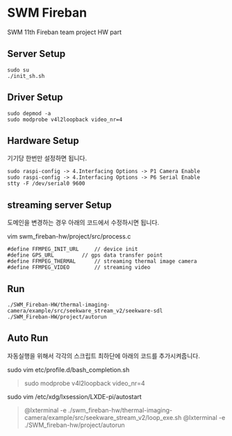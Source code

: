 # SWM Fireban
SWM 11th Fireban team project HW part

## Server Setup

```
sudo su
./init_sh.sh
```

## Driver Setup 

```
sudo depmod -a
sudo modprobe v4l2loopback video_nr=4
```

## Hardware Setup
기기당 한번만 설정하면 됩니다.

```
sudo raspi-config -> 4.Interfacing Options -> P1 Camera Enable
sudo raspi-config -> 4.Interfacing Options -> P6 Serial Enable
stty -F /dev/serial0 9600
```

## streaming server Setup
도메인을 변경하는 경우 아래의 코드에서 수정하시면 됩니다.

vim swm_fireban-hw/project/src/process.c
```
#define FFMPEG_INIT_URL		// device init
#define GPS_URL			// gps data transfer point
#define FFMPEG_THERMAL		// streaming thermal image camera
#define FFMPEG_VIDEO		// streaming video
```


## Run
```
./SWM_Fireban-HW/thermal-imaging-camera/example/src/seekware_stream_v2/seekware-sdl
./SWM_Fireban-HW/project/autorun
```

## Auto Run

자동실행을 위해서 각각의 스크립트 최하단에 아래의 코드를 추가시켜줍니다.

sudo vim etc/profile.d/bash_completion.sh
> sudo modprobe v4l2loopback video_nr=4

sudo vim /etc/xdg/lxsession/LXDE-pi/autostart
> @lxterminal -e ./swm_fireban-hw/thermal-imaging-camera/example/src/seekware_stream_v2/loop_exe.sh
> @lxterminal -e ./SWM_fireban-hw/project/autorun

